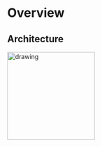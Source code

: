 # Overview

## Architecture

<img src="article-pipeline-dev-docs/docs/assets/Article_Pipeline_Architecture.png" alt="drawing" width="200"/>
